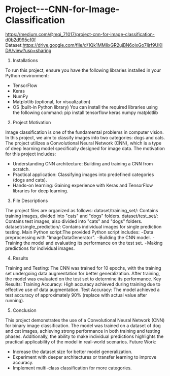 # Project---CNN-for-Image-Classification
https://medium.com/@mqi_71017/project-cnn-for-image-classification-d0b2d995cf0f
Dataset:https://drive.google.com/file/d/1Qk1MMIixGR2ujBN6olxGo7Ijrf9UKIDA/view?usp=sharing

1. Installations
   
To run this project, ensure you have the following libraries installed in your Python environment:
- TensorFlow
- Keras
- NumPy
- Matplotlib (optional, for visualization)
- OS (built-in Python library)
You can install the required libraries using the following command:
pip install tensorflow keras numpy matplotlib

2. Project Motivation
   
Image classification is one of the fundamental problems in computer vision. In this project, we aim to classify images into two categories: dogs and cats. The project utilizes a Convolutional Neural Network (CNN), which is a type of deep learning model specifically designed for image data.
The motivation for this project includes:
- Understanding CNN architecture: Building and training a CNN from scratch.
- Practical application: Classifying images into predefined categories (dogs and cats).
- Hands-on learning: Gaining experience with Keras and TensorFlow libraries for deep learning.
   
3. File Descriptions
   
The project files are organized as follows:
dataset/training_set/: Contains training images, divided into "cats" and "dogs" folders.
dataset/test_set/: Contains test images, also divided into "cats" and "dogs" folders.
dataset/single_prediction/: Contains individual images for single prediction testing.
Main Python script:The provided Python script includes:
 - Data preprocessing with "ImageDataGenerator".
 - Building the CNN model.
 - Training the model and evaluating its performance on the test set.
 - Making predictions for individual images.
 
4. Results

Training and Testing:
The CNN was trained for 10 epochs, with the training set undergoing data augmentation for better generalization. After training, the model was evaluated on the test set to determine its performance.
Key Results:
Training Accuracy: High accuracy achieved during training due to effective use of data augmentation.
Test Accuracy: The model achieved a test accuracy of approximately 90% (replace with actual value after running).

5. Conclusion

This project demonstrates the use of a Convolutional Neural Network (CNN) for binary image classification. The model was trained on a dataset of dog and cat images, achieving strong performance in both training and testing phases. Additionally, the ability to make individual predictions highlights the practical applicability of the model in real-world scenarios.
Future Work:
- Increase the dataset size for better model generalization.
- Experiment with deeper architectures or transfer learning to improve accuracy.
- Implement multi-class classification for more categories.
